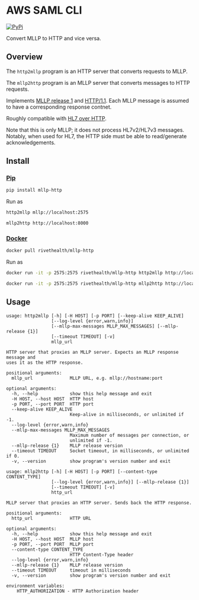 # AWS SAML CLI

[![PyPi](https://img.shields.io/pypi/v/mllp-http)](https://pypi.org/project/awscli-saml/)

Convert MLLP to HTTP and vice versa.

## Overview

The `http2mllp` program is an HTTP server that converts requests to MLLP.

The `mllp2http` program is an MLLP server that converts messages to HTTP requests.

Implements [MLLP release 1](https://www.hl7.org/documentcenter/public/wg/inm/mllp_transport_specification.PDF) and [HTTP/1.1](https://tools.ietf.org/html/rfc2616).
Each MLLP message is assumed to have a corresponding response contnet.

Roughly compatible with [HL7 over HTTP](https://hapifhir.github.io/hapi-hl7v2/hapi-hl7overhttp/specification.html).

Note that this is only MLLP; it does not process HL7v2/HL7v3 messages. Notably, when used for HL7, the HTTP side must be able to read/generate acknowledgements.

## Install

### [Pip](https://pypi.org/project/awscli-saml/)

```sh
pip install mllp-http
```

Run as

```sh
http2mllp mllp://localhost:2575

mllp2http http://localhost:8000
```

### [Docker](https://hub.docker.com/r/rivethealth/aws-saml)

```sh
docker pull rivethealth/mllp-http
```

Run as

```sh
docker run -it -p 2575:2575 rivethealth/mllp-http http2mllp http://localhost:8000

docker run -it -p 2575:2575 rivethealth/mllp-http mllp2http http://localhost:8000
```

## Usage

```
usage: http2mllp [-h] [-H HOST] [-p PORT] [--keep-alive KEEP_ALIVE]
                 [--log-level {error,warn,info}]
                 [--mllp-max-messages MLLP_MAX_MESSAGES] [--mllp-release {1}]
                 [--timeout TIMEOUT] [-v]
                 mllp_url

HTTP server that proxies an MLLP server. Expects an MLLP response message and
uses it as the HTTP response.

positional arguments:
  mllp_url              MLLP URL, e.g. mllp://hostname:port

optional arguments:
  -h, --help            show this help message and exit
  -H HOST, --host HOST  HTTP host
  -p PORT, --port PORT  HTTP port
  --keep-alive KEEP_ALIVE
                        Keep-alive in milliseconds, or unlimited if -1.
  --log-level {error,warn,info}
  --mllp-max-messages MLLP_MAX_MESSAGES
                        Maximum number of messages per connection, or
                        unlimited if -1.
  --mllp-release {1}    MLLP release version
  --timeout TIMEOUT     Socket timeout, in milliseconds, or unlimited if 0.
  -v, --version         show program's version number and exit
```

```
usage: mllp2http [-h] [-H HOST] [-p PORT] [--content-type CONTENT_TYPE]
                 [--log-level {error,warn,info}] [--mllp-release {1}]
                 [--timeout TIMEOUT] [-v]
                 http_url

MLLP server that proxies an HTTP server. Sends back the HTTP response.

positional arguments:
  http_url              HTTP URL

optional arguments:
  -h, --help            show this help message and exit
  -H HOST, --host HOST  MLLP host
  -p PORT, --port PORT  MLLP port
  --content-type CONTENT_TYPE
                        HTTP Content-Type header
  --log-level {error,warn,info}
  --mllp-release {1}    MLLP release version
  --timeout TIMEOUT     timeout in milliseconds
  -v, --version         show program's version number and exit

environment variables:
    HTTP_AUTHORIZATION - HTTP Authorization header
```
